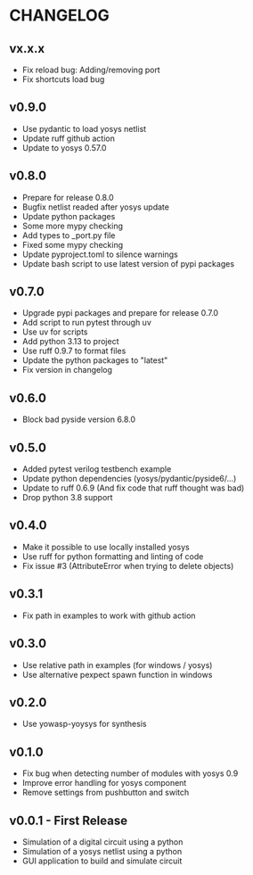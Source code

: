 # CHANGELOG

## vx.x.x
 - Fix reload bug: Adding/removing port
 - Fix shortcuts load bug

## v0.9.0
 - Use pydantic to load yosys netlist
 - Update ruff github action
 - Update to yosys 0.57.0

## v0.8.0
 - Prepare for release 0.8.0
 - Bugfix netlist readed after yosys update
 - Update python packages
 - Some more mypy checking
 - Add types to _port.py file
 - Fixed some mypy checking
 - Update pyproject.toml to silence warnings
 - Update bash script to use latest version of pypi packages

## v0.7.0
 - Upgrade pypi packages and prepare for release 0.7.0
 - Add script to run pytest through uv
 - Use uv for scripts
 - Add python 3.13 to project
 - Use ruff 0.9.7 to format files
 - Update the python packages to "latest"
 - Fix version in changelog

## v0.6.0
 - Block bad pyside version 6.8.0

## v0.5.0
 - Added pytest verilog testbench example
 - Update python dependencies (yosys/pydantic/pyside6/...)
 - Update to ruff 0.6.9 (And fix code that ruff thought was bad)
 - Drop python 3.8 support

## v0.4.0
 - Make it possible to use locally installed yosys
 - Use ruff for python formatting and linting of code
 - Fix issue #3 (AttributeError when trying to delete objects)

## v0.3.1
 - Fix path in examples to work with github action

## v0.3.0
 - Use relative path in examples (for windows / yosys)
 - Use alternative pexpect spawn function in windows

## v0.2.0
 - Use yowasp-yoysys for synthesis

## v0.1.0
 * Fix bug when detecting number of modules with yosys 0.9
 * Improve error handling for yosys component
 * Remove settings from pushbutton and switch

## v0.0.1 - First Release
 * Simulation of a digital circuit using a python
 * Simulation of a yosys netlist using a python
 * GUI application to build and simulate circuit
